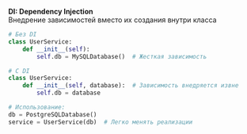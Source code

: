 
**DI: Dependency Injection**  
   Внедрение зависимостей вместо их создания внутри класса
```python
# Без DI
class UserService:
    def __init__(self):
        self.db = MySQLDatabase()  # Жесткая зависимость

# С DI
class UserService:
    def __init__(self, database):  # Зависимость внедряется извне
        self.db = database

# Использование:
db = PostgreSQLDatabase()
service = UserService(db)  # Легко менять реализации
```
